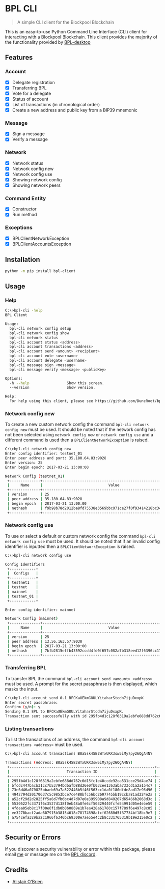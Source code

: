 # BPL CLI

> A simple CLI client for the Blockpool Blockchain

This is an easy-to-use Python Command Line Interface (CLI) client for interacting with a Blockpool Blockchain. This client provides the majority of the functionality provided by [BPL-desktop](https://github.com/blockpool-io/BPL-desktop)

## Features

### Account
- [x] Delegate registration
- [x] Transferring BPL
- [x] Vote for a delegate
- [x] Status of account
- [x] List of transactions (in chronological order)
- [x] Create a new address and public key from a BIP39 mnemonic

### Message
- [x] Sign a message
- [x] Verify a message

### Network
- [x] Network status
- [x] Network config new
- [x] Network config use
- [x] Showing network config
- [x] Showing network peers

### Command Entity
- [x] Constructor
- [x] Run method

### Exceptions
- [x] BPLClientNetworkException
- [x] BPLClientAccountsException

## Installation

```sh
python -m pip install bpl-client
```

## Usage

### Help

```sh
C:\>bpl-cli -help
BPL Client

Usage:
  bpl-cli network config setup
  bpl-cli network config show
  bpl-cli network status
  bpl-cli account status <address>
  bpl-cli account transactions <address>
  bpl-cli account send <amount> <recipient>
  bpl-cli account vote <username>
  bpl-cli account delegate <username>
  bpl-cli message sign <message>
  bpl-cli message verify <message> <publicKey>

Options:
  -h --help                 Show this screen.
  --version                 Show version.

Help:
  For help using this client, please see https://github.com/DuneRoot/bpl-cli
```

### Network config new

To create a new custom network config the command ``bpl-cli network config new`` must be used. It should be noted that if the network config has not been selected using `network config new` or `network config use` and a different command is used then a ``BPLClientNetworkException`` is raised.

```sh
C:\>bpl-cli network config new
Enter config identifier: testnet_01
Enter peer address and port: 35.180.64.83:9028
Enter version: 25
Enter begin epoch: 2017-03-21 13:00:00

Network Config (testnet_01)
 +--------------+------------------------------------------------------------------+
 |     Name     |                              Value                               |
 +--------------+------------------------------------------------------------------+
 | version      | 25                                                               |
 | peer address | 35.180.64.83:9028                                                |
 | begin epoch  | 2017-03-21 13:00:00                                              |
 | nethash      | f9b98b78d2012ba8fd75538e3569bbc071ce27f0f93414218bc34bc72bdeb3db |
 +--------------+------------------------------------------------------------------+

 ```

### Network config use

To use or select a default or custom network config the command ``bpl-cli network config use`` must be used. It should be noted that if an invalid config identifier is inputted then a `BPLClientNetworkException` is raised.

```sh
C:\>bpl-cli network config use

Config Identifiers
 +------------+
 |  Configs   |
 +------------+
 | testnet1   |
 | testnet    |
 | mainnet    |
 | testnet_01 |
 +------------+

Enter config identifier: mainnet

Network Config (mainnet)
 +--------------+------------------------------------------------------------------+
 |     Name     |                              Value                               |
 +--------------+------------------------------------------------------------------+
 | version      | 25                                                               |
 | peer address | 13.56.163.57:9030                                                |
 | begin epoch  | 2017-03-21 13:00:00                                              |
 | nethash      | 7bfb2815effb43592ccdd4fd0f657c082a7b318eed12f6396cc174d8578293c3 |
 +--------------+------------------------------------------------------------------+
```

### Transferring BPL

To transfer BPL the command ``bpl-cli account send <amount> <address>`` must be used. A prompt for the secret passphrase is then displayed, which masks the input.

```sh
C:\>bpl-cli account send 0.1 BFCKaUEkmG8ULYitaharStcdn7ijuDxxpK
Enter secret passphrase:
Confirm (y/n): y
Sending 0.1 BPL to BFCKaUEkmG8ULYitaharStcdn7ijuDxxpK.
Transaction sent successfully with id 295fb4d1c128f6319a2ebfe688dd762c6d15fc1e40ccde92ca531cce25d4ae74.
```

### Listing transactions

To list the transactions of an address, the command ``bpl-cli account transactions <address>`` must be used.

```sh
C:\>bpl-cli account transactions B8a5sk4SBzWTxURX3sw5iMy7py26QgA4NY

Transactions (Address: B8a5sk4SBzWTxURX3sw5iMy7py26QgA4NY)
 +------------------------------------------------------------------+---------------------+------------------------------------+------------------------------------+--------------+------------+---------------+
 |                          Transaction ID                          |      Timestamp      |               Sender               |             Recipient              |    Amount    |    Fee     | Confirmations |
 +------------------------------------------------------------------+---------------------+------------------------------------+------------------------------------+--------------+------------+---------------+
 | 295fb4d1c128f6319a2ebfe688dd762c6d15fc1e40ccde92ca531cce25d4ae74 | 2018-08-08 09:08:54 | B8a5sk4SBzWTxURX3sw5iMy7py26QgA4NY | BFCKaUEkmG8ULYitaharStcdn7ijuDxxpK | 10000000     | 10000000   | 30            |
 | bfcdc447bacb31cc7b53794bdbafb88d26e0fb03cee1363aba733cd1a2a1b4c7 | 2018-08-07 15:49:22 | B8a5sk4SBzWTxURX3sw5iMy7py26QgA4NY | BFCKaUEkmG8ULYitaharStcdn7ijuDxxpK | 10000000     | 10000000   | 4002          |
 | 73e6d46a070825bbaeb69a7a522446b5f46f563cc1da0f180dfde8ad17e96d96 | 2018-08-07 15:42:47 | B8a5sk4SBzWTxURX3sw5iMy7py26QgA4NY | BFCKaUEkmG8ULYitaharStcdn7ijuDxxpK | 1000000      | 10000000   | 4023          |
 | 4942794d20170637c5c9853bce7ce488bfc56bc2697745bb19ccba81ad224e2a | 2018-08-07 15:39:54 | B8a5sk4SBzWTxURX3sw5iMy7py26QgA4NY | B8a5sk4SBzWTxURX3sw5iMy7py26QgA4NY | 1000000      | 10000000   | 4038          |
 | a52cf29d2d2825ff5a6d7fb6bc4d7d07e0e395908a9d840207d65466b2068d3c | 2018-08-07 12:46:58 | B8a5sk4SBzWTxURX3sw5iMy7py26QgA4NY | N/A                                | 0            | 1000000000 | 4695          |
 | 5530522fc3371f6c3527d138f0eb48a8fe6cf50329440fcfe54991d05e4ebe59 | 2018-08-07 12:21:26 | B8a5sk4SBzWTxURX3sw5iMy7py26QgA4NY | B8a5sk4SBzWTxURX3sw5iMy7py26QgA4NY | 0            | 100000000  | 4801          |
 | 4fdea05eb8c17f00e6f1db0b0b0869e1b7ea428a61760c157f789f6e497c8c05 | 2018-08-07 10:05:33 | B8a5sk4SBzWTxURX3sw5iMy7py26QgA4NY | BFCKaUEkmG8ULYitaharStcdn7ijuDxxpK | 100          | 10000000   | 5301          |
 | ee3270bacf2ada607915b38154618c78174698afcf02680d5f37734bf18bc9e7 | 2018-08-07 10:04:04 | B8a5sk4SBzWTxURX3sw5iMy7py26QgA4NY | BFCKaUEkmG8ULYitaharStcdn7ijuDxxpK | 100          | 10000000   | 5301          |
 | a754cefa329ba2c1966f6346bc69300e7ae55e4c2b8c331765319b19e215e0c2 | 2018-08-06 15:19:36 | BFCKaUEkmG8ULYitaharStcdn7ijuDxxpK | B8a5sk4SBzWTxURX3sw5iMy7py26QgA4NY | 500000000000 | 10000000   | 9641          |
 +------------------------------------------------------------------+---------------------+------------------------------------+------------------------------------+--------------+------------+---------------+
```

## Security or Errors

If you discover a security vulnerability or error within this package, please email [me](mailto:alistair.o'brien@ellesmere.com) or message me on the [BPL discord](https://discordapp.com/invite/67HxSKq).


## Credits

- [Alistair O'Brien](https://github.com/johnyob)
